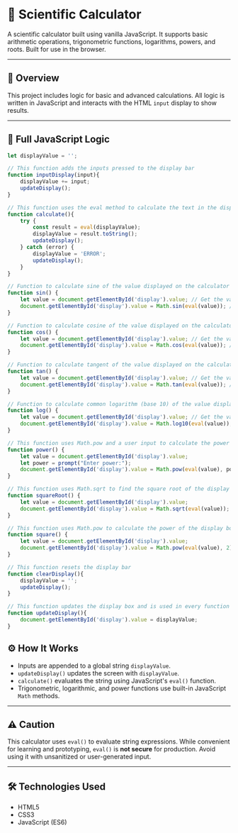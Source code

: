 # 🧮 Scientific Calculator

A scientific calculator built using vanilla JavaScript. It supports basic arithmetic operations, trigonometric functions, logarithms, powers, and roots. Built for use in the browser.

---

## 📂 Overview

This project includes logic for basic and advanced calculations. All logic is written in JavaScript and interacts with the HTML `input` display to show results.

---

## 🧠 Full JavaScript Logic

```javascript
let displayValue = '';

// This function adds the inputs pressed to the display bar
function inputDisplay(input){
    displayValue += input;
    updateDisplay();
}

// This function uses the eval method to calculate the text in the display box
function calculate(){
    try {
        const result = eval(displayValue);
        displayValue = result.toString();
        updateDisplay();
    } catch (error) {
        displayValue = 'ERROR';
        updateDisplay();
    }
}

// Function to calculate sine of the value displayed on the calculator
function sin() {
    let value = document.getElementById('display').value; // Get the value from the display
    document.getElementById('display').value = Math.sin(eval(value)); // Calculate sine and update the display
}

// Function to calculate cosine of the value displayed on the calculator
function cos() {
    let value = document.getElementById('display').value; // Get the value from the display
    document.getElementById('display').value = Math.cos(eval(value)); // Calculate cosine and update the display
}

// Function to calculate tangent of the value displayed on the calculator
function tan() {
    let value = document.getElementById('display').value; // Get the value from the display
    document.getElementById('display').value = Math.tan(eval(value)); // Calculate tangent and update the display
}

// Function to calculate common logarithm (base 10) of the value displayed on the calculator
function log() {
    let value = document.getElementById('display').value; // Get the value from the display
    document.getElementById('display').value = Math.log10(eval(value)); // Calculate logarithm (base 10) and update the display
}

// This function uses Math.pow and a user input to calculate the power of the display box
function power() {
    let value = document.getElementById('display').value;
    let power = prompt("Enter power:");
    document.getElementById('display').value = Math.pow(eval(value), power);
}

// This function uses Math.sqrt to find the square root of the display box
function squareRoot() {
    let value = document.getElementById('display').value;
    document.getElementById('display').value = Math.sqrt(eval(value));
}

// This function uses Math.pow to calculate the power of the display box
function square() {
    let value = document.getElementById('display').value;
    document.getElementById('display').value = Math.pow(eval(value), 2);
}

// This function resets the display bar
function clearDisplay(){
    displayValue = '';
    updateDisplay();
}

// This function updates the display box and is used in every function called
function updateDisplay(){
    document.getElementById('display').value = displayValue;
}
```

## ⚙️ How It Works

- Inputs are appended to a global string `displayValue`.
- `updateDisplay()` updates the screen with `displayValue`.
- `calculate()` evaluates the string using JavaScript's `eval()` function.
- Trigonometric, logarithmic, and power functions use built-in JavaScript `Math` methods.

---

## ⚠️ Caution

This calculator uses `eval()` to evaluate string expressions. While convenient for learning and prototyping, `eval()` is **not secure** for production. Avoid using it with unsanitized or user-generated input.

---

## 🛠 Technologies Used

- HTML5  
- CSS3  
- JavaScript (ES6)
